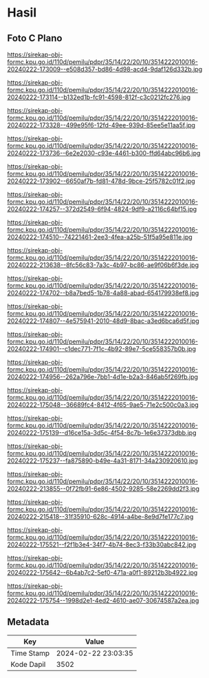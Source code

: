 # Hasil

## Foto C Plano

https://sirekap-obj-formc.kpu.go.id/110d/pemilu/pdpr/35/14/22/20/10/3514222010016-20240222-173009--e508d357-bd86-4d98-acd4-9daf126d332b.jpg

https://sirekap-obj-formc.kpu.go.id/110d/pemilu/pdpr/35/14/22/20/10/3514222010016-20240222-173114--b132ed1b-fc91-4598-812f-c3c0212fc276.jpg

https://sirekap-obj-formc.kpu.go.id/110d/pemilu/pdpr/35/14/22/20/10/3514222010016-20240222-173328--499e95f6-12fd-49ee-939d-85ee5e11aa5f.jpg

https://sirekap-obj-formc.kpu.go.id/110d/pemilu/pdpr/35/14/22/20/10/3514222010016-20240222-173736--6e2e2030-c93e-4461-b300-ffd64abc96b6.jpg

https://sirekap-obj-formc.kpu.go.id/110d/pemilu/pdpr/35/14/22/20/10/3514222010016-20240222-173902--6650af7b-fd81-478d-9bce-25f5782c01f2.jpg

https://sirekap-obj-formc.kpu.go.id/110d/pemilu/pdpr/35/14/22/20/10/3514222010016-20240222-174257--372d2549-6f94-4824-9df9-a2116c64bf15.jpg

https://sirekap-obj-formc.kpu.go.id/110d/pemilu/pdpr/35/14/22/20/10/3514222010016-20240222-174510--74221461-2ee3-4fea-a25b-51f5a95e811e.jpg

https://sirekap-obj-formc.kpu.go.id/110d/pemilu/pdpr/35/14/22/20/10/3514222010016-20240222-213638--8fc56c83-7a3c-4b97-bc86-ae9f06b6f3de.jpg

https://sirekap-obj-formc.kpu.go.id/110d/pemilu/pdpr/35/14/22/20/10/3514222010016-20240222-174702--b8a7bed5-1b78-4a88-abad-654179938ef8.jpg

https://sirekap-obj-formc.kpu.go.id/110d/pemilu/pdpr/35/14/22/20/10/3514222010016-20240222-174807--4e575941-2010-48d9-8bac-a3ed6bca6d5f.jpg

https://sirekap-obj-formc.kpu.go.id/110d/pemilu/pdpr/35/14/22/20/10/3514222010016-20240222-174901--c1dec771-7f1c-4b92-89e7-5ce558357b0b.jpg

https://sirekap-obj-formc.kpu.go.id/110d/pemilu/pdpr/35/14/22/20/10/3514222010016-20240222-174956--262a796e-7bb1-4d1e-b2a3-846ab5f269fb.jpg

https://sirekap-obj-formc.kpu.go.id/110d/pemilu/pdpr/35/14/22/20/10/3514222010016-20240222-175048--36689fc4-8412-4f65-9ae5-71e2c500c0a3.jpg

https://sirekap-obj-formc.kpu.go.id/110d/pemilu/pdpr/35/14/22/20/10/3514222010016-20240222-175139--d16ce15a-3d5c-4f54-8c7b-1e6e37373dbb.jpg

https://sirekap-obj-formc.kpu.go.id/110d/pemilu/pdpr/35/14/22/20/10/3514222010016-20240222-175237--fa875890-b49e-4a31-8171-34a230920610.jpg

https://sirekap-obj-formc.kpu.go.id/110d/pemilu/pdpr/35/14/22/20/10/3514222010016-20240222-213855--0f72fb91-6e86-4502-9285-58e2269dd2f3.jpg

https://sirekap-obj-formc.kpu.go.id/110d/pemilu/pdpr/35/14/22/20/10/3514222010016-20240222-215418--31f35910-628c-4914-a4be-8e9d7fe177c7.jpg

https://sirekap-obj-formc.kpu.go.id/110d/pemilu/pdpr/35/14/22/20/10/3514222010016-20240222-175521--f2f1b3e4-34f7-4b74-8ec3-f33b30abc842.jpg

https://sirekap-obj-formc.kpu.go.id/110d/pemilu/pdpr/35/14/22/20/10/3514222010016-20240222-175642--6b4ab7c2-5ef0-471a-a0f1-89212b3b4922.jpg

https://sirekap-obj-formc.kpu.go.id/110d/pemilu/pdpr/35/14/22/20/10/3514222010016-20240222-175754--1998d2e1-4ed2-4610-ae07-30674587a2ea.jpg


## Metadata

| Key        | Value               |
| ---------- | ------------------- |
| Time Stamp | 2024-02-22 23:03:35 |
| Kode Dapil | 3502                |



